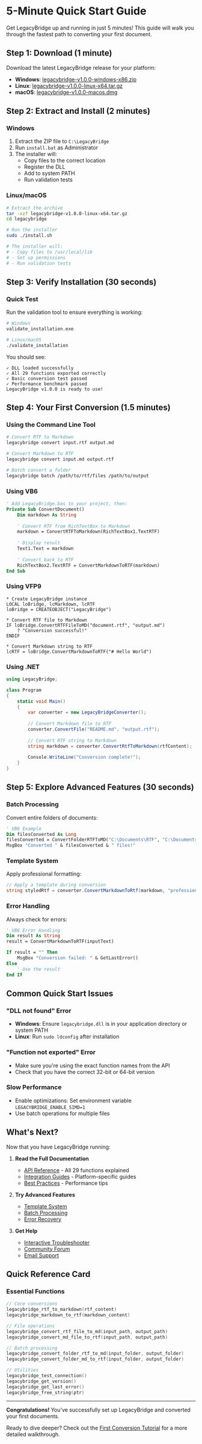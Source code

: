 # 5-Minute Quick Start Guide

Get LegacyBridge up and running in just 5 minutes! This guide will walk you through the fastest path to converting your first document.

## Step 1: Download (1 minute)

Download the latest LegacyBridge release for your platform:

- **Windows**: [legacybridge-v1.0.0-windows-x86.zip](#)
- **Linux**: [legacybridge-v1.0.0-linux-x64.tar.gz](#)
- **macOS**: [legacybridge-v1.0.0-macos.dmg](#)

## Step 2: Extract and Install (2 minutes)

### Windows
1. Extract the ZIP file to `C:\LegacyBridge`
2. Run `install.bat` as Administrator
3. The installer will:
   - Copy files to the correct location
   - Register the DLL
   - Add to system PATH
   - Run validation tests

### Linux/macOS
```bash
# Extract the archive
tar -xzf legacybridge-v1.0.0-linux-x64.tar.gz
cd legacybridge

# Run the installer
sudo ./install.sh

# The installer will:
# - Copy files to /usr/local/lib
# - Set up permissions
# - Run validation tests
```

## Step 3: Verify Installation (30 seconds)

### Quick Test
Run the validation tool to ensure everything is working:

```bash
# Windows
validate_installation.exe

# Linux/macOS
./validate_installation
```

You should see:
```
✓ DLL loaded successfully
✓ All 29 functions exported correctly
✓ Basic conversion test passed
✓ Performance benchmark passed
LegacyBridge v1.0.0 is ready to use!
```

## Step 4: Your First Conversion (1.5 minutes)

### Using the Command Line Tool

```bash
# Convert RTF to Markdown
legacybridge convert input.rtf output.md

# Convert Markdown to RTF
legacybridge convert input.md output.rtf

# Batch convert a folder
legacybridge batch /path/to/rtf/files /path/to/output
```

### Using VB6

```vb
' Add LegacyBridge.bas to your project, then:
Private Sub ConvertDocument()
    Dim markdown As String
    
    ' Convert RTF from RichTextBox to Markdown
    markdown = ConvertRTFToMarkdown(RichTextBox1.TextRTF)
    
    ' Display result
    Text1.Text = markdown
    
    ' Convert back to RTF
    RichTextBox2.TextRTF = ConvertMarkdownToRTF(markdown)
End Sub
```

### Using VFP9

```foxpro
* Create LegacyBridge instance
LOCAL loBridge, lcMarkdown, lcRTF
loBridge = CREATEOBJECT("LegacyBridge")

* Convert RTF file to Markdown
IF loBridge.ConvertRTFFileToMD("document.rtf", "output.md")
    ? "Conversion successful!"
ENDIF

* Convert Markdown string to RTF
lcRTF = loBridge.ConvertMarkdownToRTF("# Hello World")
```

### Using .NET

```csharp
using LegacyBridge;

class Program
{
    static void Main()
    {
        var converter = new LegacyBridgeConverter();
        
        // Convert Markdown file to RTF
        converter.ConvertFile("README.md", "output.rtf");
        
        // Convert RTF string to Markdown
        string markdown = converter.ConvertRtfToMarkdown(rtfContent);
        
        Console.WriteLine("Conversion complete!");
    }
}
```

## Step 5: Explore Advanced Features (30 seconds)

### Batch Processing
Convert entire folders of documents:

```vb
' VB6 Example
Dim filesConverted As Long
filesConverted = ConvertFolderRTFToMD("C:\Documents\RTF", "C:\Documents\Markdown")
MsgBox "Converted " & filesConverted & " files!"
```

### Template System
Apply professional formatting:

```csharp
// Apply a template during conversion
string styledRtf = converter.ConvertMarkdownToRtf(markdown, "professional");
```

### Error Handling
Always check for errors:

```vb
' VB6 Error Handling
Dim result As String
result = ConvertMarkdownToRTF(inputText)

If result = "" Then
    MsgBox "Conversion failed: " & GetLastError()
Else
    ' Use the result
End If
```

## Common Quick Start Issues

### "DLL not found" Error
- **Windows**: Ensure `legacybridge.dll` is in your application directory or system PATH
- **Linux**: Run `sudo ldconfig` after installation

### "Function not exported" Error
- Make sure you're using the exact function names from the API
- Check that you have the correct 32-bit or 64-bit version

### Slow Performance
- Enable optimizations: Set environment variable `LEGACYBRIDGE_ENABLE_SIMD=1`
- Use batch operations for multiple files

## What's Next?

Now that you have LegacyBridge running:

1. **Read the Full Documentation**
   - [API Reference](/docs/api/reference/README.md) - All 29 functions explained
   - [Integration Guides](/docs/guides/legacy-integration/) - Platform-specific guides
   - [Best Practices](/docs/guides/performance/optimization-guide.md) - Performance tips

2. **Try Advanced Features**
   - [Template System](/docs/guides/legacy-integration/vb6-complete.md#templates)
   - [Batch Processing](/docs/api/reference/core-functions.md#batch-processing)
   - [Error Recovery](/docs/troubleshooting/common-issues.md)

3. **Get Help**
   - [Interactive Troubleshooter](/docs/troubleshooting/interactive-wizard/)
   - [Community Forum](#)
   - [Email Support](mailto:blewisxx@gmail.com)

## Quick Reference Card

### Essential Functions
```c
// Core conversions
legacybridge_rtf_to_markdown(rtf_content)
legacybridge_markdown_to_rtf(markdown_content)

// File operations
legacybridge_convert_rtf_file_to_md(input_path, output_path)
legacybridge_convert_md_file_to_rtf(input_path, output_path)

// Batch processing
legacybridge_convert_folder_rtf_to_md(input_folder, output_folder)
legacybridge_convert_folder_md_to_rtf(input_folder, output_folder)

// Utilities
legacybridge_test_connection()
legacybridge_get_version()
legacybridge_get_last_error()
legacybridge_free_string(ptr)
```

---

**Congratulations!** You've successfully set up LegacyBridge and converted your first documents. 

Ready to dive deeper? Check out the [First Conversion Tutorial](first-conversion.md) for a more detailed walkthrough.